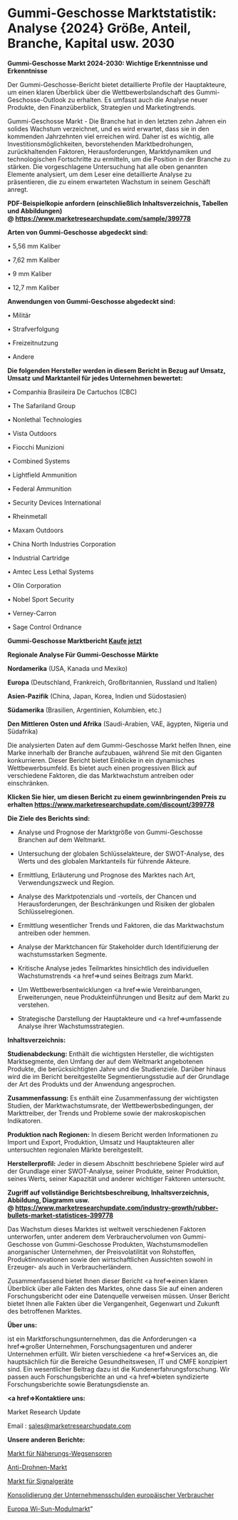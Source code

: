 # Gummi-Geschosse Marktstatistik: Analyse {2024} Größe, Anteil, Branche, Kapital usw. 2030

<strong>Gummi-Geschosse Markt 2024-2030: Wichtige Erkenntnisse und Erkenntnisse</strong>

Der Gummi-Geschosse-Bericht bietet detaillierte Profile der Hauptakteure, um einen klaren Überblick über die Wettbewerbslandschaft des Gummi-Geschosse-Outlook zu erhalten. Es umfasst auch die Analyse neuer Produkte, den Finanzüberblick, Strategien und Marketingtrends.

Gummi-Geschosse Markt - Die Branche hat in den letzten zehn Jahren ein solides Wachstum verzeichnet, und es wird erwartet, dass sie in den kommenden Jahrzehnten viel erreichen wird. Daher ist es wichtig, alle Investitionsmöglichkeiten, bevorstehenden Marktbedrohungen, zurückhaltenden Faktoren, Herausforderungen, Marktdynamiken und technologischen Fortschritte zu ermitteln, um die Position in der Branche zu stärken. Die vorgeschlagene Untersuchung hat alle oben genannten Elemente analysiert, um dem Leser eine detaillierte Analyse zu präsentieren, die zu einem erwarteten Wachstum in seinem Geschäft anregt.

<strong><b>PDF-Beispielkopie anfordern (einschließlich Inhaltsverzeichnis, Tabellen und Abbildungen) @ </b></strong><strong><a href=https://www.marketresearchupdate.com/sample/399778><strong>https://www.marketresearchupdate.com/sample/399778</u></a></strong></strong>

<strong>Arten von Gummi-Geschosse abgedeckt sind:</strong>

• 5,56 mm Kaliber

• 7,62 mm Kaliber

• 9 mm Kaliber

• 12,7 mm Kaliber

<strong>Anwendungen von Gummi-Geschosse abgedeckt sind:</strong>

• Militär

• Strafverfolgung

• Freizeitnutzung

• Andere

<strong>Die folgenden Hersteller werden in diesem Bericht in Bezug auf Umsatz, Umsatz und Marktanteil für jedes Unternehmen bewertet:</strong>

• Companhia Brasileira De Cartuchos (CBC)

• The Safariland Group

• Nonlethal Technologies

• Vista Outdoors

• Fiocchi Munizioni

• Combined Systems

• Lightfield Ammunition

• Federal Ammunition

• Security Devices International

• Rheinmetall

• Maxam Outdoors

• China North Industries Corporation

• Industrial Cartridge

• Amtec Less Lethal Systems

• Olin Corporation

• Nobel Sport Security

• Verney-Carron

• Sage Control Ordnance

<strong>Gummi-Geschosse Marktbericht <a href=https://www.marketresearchupdate.com/buynow/399778>Kaufe jetzt</a></strong>

<strong>Regionale Analyse Für Gummi-Geschosse Märkte</strong>

<strong>Nordamerika</strong> (USA, Kanada und Mexiko)

<strong>Europa</strong> (Deutschland, Frankreich, Großbritannien, Russland und Italien)

<strong>Asien-Pazifik</strong> (China, Japan, Korea, Indien und Südostasien)

<strong>Südamerika</strong> (Brasilien, Argentinien, Kolumbien, etc.)

<strong>Den Mittleren</strong> <strong>Osten und Afrika</strong> (Saudi-Arabien, VAE, ägypten, Nigeria und Südafrika)

Die analysierten Daten auf dem Gummi-Geschosse Markt helfen Ihnen, eine Marke innerhalb der Branche aufzubauen, während Sie mit den Giganten konkurrieren. Dieser Bericht bietet Einblicke in ein dynamisches Wettbewerbsumfeld. Es bietet auch einen progressiven Blick auf verschiedene Faktoren, die das Marktwachstum antreiben oder einschränken.

<strong>Klicken Sie hier, um diesen Bericht zu einem gewinnbringenden Preis zu erhalten
</strong><strong><a href=https://www.marketresearchupdate.com/discount/399778>https://www.marketresearchupdate.com/discount/399778</b></u></strong></a>

<strong>Die Ziele des Berichts sind:</strong>

- Analyse und Prognose der Marktgröße von Gummi-Geschosse Branchen auf dem Weltmarkt.

- Untersuchung der globalen Schlüsselakteure, der SWOT-Analyse, des Werts und des globalen Marktanteils für führende Akteure.

- Ermittlung, Erläuterung und Prognose des Marktes nach Art, Verwendungszweck und Region.

- Analyse des Marktpotenzials und -vorteils, der Chancen und Herausforderungen, der Beschränkungen und Risiken der globalen Schlüsselregionen.

- Ermittlung wesentlicher Trends und Faktoren, die das Marktwachstum antreiben oder hemmen.

- Analyse der Marktchancen für Stakeholder durch Identifizierung der wachstumsstarken Segmente.

- Kritische Analyse jedes Teilmarktes hinsichtlich des individuellen Wachstumstrends <a href=>und</a> seines Beitrags zum Markt.

- Um Wettbewerbsentwicklungen <a href=>wie</a> Vereinbarungen, Erweiterungen, neue Produkteinführungen und Besitz auf dem Markt zu verstehen.

- Strategische Darstellung der Hauptakteure und <a href=>umfas</a>sende Analyse ihrer Wachstumsstrategien.

<strong>Inhaltsverzeichnis:</strong>

<strong>Studienabdeckung:</strong> Enthält die wichtigsten Hersteller, die wichtigsten Marktsegmente, den Umfang der auf dem Weltmarkt angebotenen Produkte, die berücksichtigten Jahre und die Studienziele. Darüber hinaus wird die im Bericht bereitgestellte Segmentierungsstudie auf der Grundlage der Art des Produkts und der Anwendung angesprochen.

<strong>Zusammenfassung:</strong> Es enthält eine Zusammenfassung der wichtigsten Studien, der Marktwachstumsrate, der Wettbewerbsbedingungen, der Markttreiber, der Trends und Probleme sowie der makroskopischen Indikatoren.

<strong>Produktion nach Regionen:</strong> In diesem Bericht werden Informationen zu Import und Export, Produktion, Umsatz und Hauptakteuren aller untersuchten regionalen Märkte bereitgestellt.

<strong>Herstellerprofil:</strong> Jeder in diesem Abschnitt beschriebene Spieler wird auf der Grundlage einer SWOT-Analyse, seiner Produkte, seiner Produktion, seines Werts, seiner Kapazität und anderer wichtiger Faktoren untersucht.

<strong><b>Zugriff auf vollständige Berichtsbeschreibung, Inhaltsverzeichnis, Abbildung, Diagramm usw. @ </b></strong><strong><a href=https://www.marketresearchupdate.com/industry-growth/rubber-bullets-market-statistices-399778>https://www.marketresearchupdate.com/industry-growth/rubber-bullets-market-statistices-399778</a></strong>

Das Wachstum dieses Marktes ist weltweit verschiedenen Faktoren unterworfen, unter anderem dem Verbrauchervolumen von Gummi-Geschosse von Gummi-Geschosse Produkten, Wachstumsmodellen anorganischer Unternehmen, der Preisvolatilität von Rohstoffen, Produktinnovationen sowie den wirtschaftlichen Aussichten sowohl in Erzeuger- als auch in Verbraucherländern.

Zusammenfassend bietet Ihnen dieser Bericht <a href=>einen</a> klaren Überblick über alle Fakten des Marktes, ohne dass Sie auf einen anderen Forschungsbericht oder eine Datenquelle verweisen müssen. Unser Bericht bietet Ihnen alle Fakten über die Vergangenheit, Gegenwart und Zukunft des betroffenen Marktes.

<strong>Über uns:</strong>

 ist ein Marktforschungsunternehmen, das die Anforderungen <a href=>großer</a> Unternehmen, Forschungsagenturen und anderer Unternehmen erfüllt. Wir bieten verschiedene <a href=>Services</a> an, die hauptsächlich für die Bereiche Gesundheitswesen, IT und CMFE konzipiert sind. Ein wesentlicher Beitrag dazu ist die Kundenerfahrungsforschung. Wir passen auch Forschungsberichte an und <a href=>bieten</a> syndizierte Forschungsberichte sowie Beratungsdienste an.

<strong><a href=>Kontaktiere uns:</a></strong>

Market Research Update

Email : sales@marketresearchupdate.com

<strong>Unsere anderen Berichte:</strong>

<a href=https://www.linkedin.com/pulse/proximity-displacement-sensor-market-size-growth-1f>Markt für Näherungs-Wegsensoren</a>

<a href=https://www.linkedin.com/pulse/anti-drone-market-opportunities-stay-ahead-game>Anti-Drohnen-Markt</a>

<a href=https://www.linkedin.com/pulse/signaling-devices-market-sizing-up-anticipating-trends>Markt für Signalgeräte</a>

<a href=https://www.linkedin.com/pulse/europe-consumer-corporate-debt-consolidation>Konsolidierung der Unternehmensschulden europäischer Verbraucher</a>

<a href=https://www.linkedin.com/pulse/europe-wi-sun-module-market-2023-pointing-capture>Europa Wi-Sun-Modulmarkt</a>"
